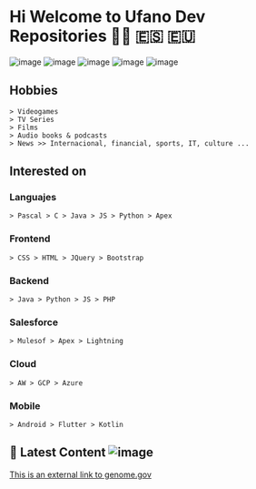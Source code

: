 # Hi Welcome to Ufano Dev Repositories 🏴‍☠️ 🇪🇸 🇪🇺
            
![image](https://user-images.githubusercontent.com/87980945/224565413-b0bb0e66-8ace-492f-925e-cc8269dd0d17.png)
![image](https://user-images.githubusercontent.com/87980945/224565423-e43be405-3486-4710-9250-a5e05ad7547d.png)
![image](https://user-images.githubusercontent.com/87980945/224565428-b320364f-c511-494f-8429-5d732e518d48.png)
![image](https://user-images.githubusercontent.com/87980945/224565437-a2e48b41-21e0-486b-952d-dc2295436588.png)
![image](https://user-images.githubusercontent.com/87980945/224565450-2b29dc5e-2946-4054-8c04-e7611804bc57.png)

## Hobbies
    > Videogames 
    > TV Series
    > Films
    > Audio books & podcasts
    > News >> Internacional, financial, sports, IT, culture ...
## Interested on   
  ### Languajes
    > Pascal > C > Java > JS > Python > Apex
  ### Frontend
    > CSS > HTML > JQuery > Bootstrap
  ### Backend 
    > Java > Python > JS > PHP
  ### Salesforce
    > Mulesof > Apex > Lightning
   ### Cloud
    > AW > GCP > Azure 
   ### Mobile
    > Android > Flutter > Kotlin
## 🌱 Latest Content ![image](https://user-images.githubusercontent.com/87980945/224565779-0b8d9063-d4c4-4083-b73d-02f34f1051a0.png)
   [This is an external link to genome.gov](https://www.genome.gov/)
     
    
   
    
  
  

<!--
Update Read.me 1.0.5
-->
